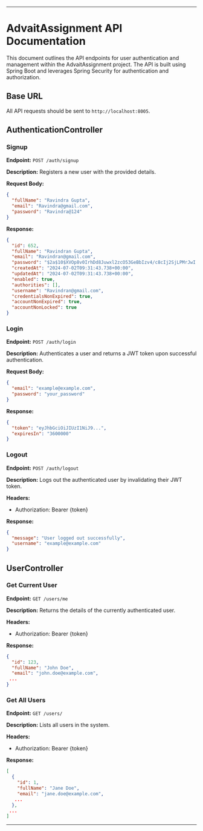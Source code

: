 
---

# AdvaitAssignment API Documentation

This document outlines the API endpoints for user authentication and management within the AdvaitAssignment project. The API is built using Spring Boot and leverages Spring Security for authentication and authorization.

## Base URL

All API requests should be sent to `http://localhost:8005`.

## AuthenticationController

### Signup

**Endpoint:** `POST /auth/signup`

**Description:** Registers a new user with the provided details.

**Request Body:**
```json
{
  "fullName": "Ravindra Gupta",
  "email": "Ravindra@gmail.com",
  "password": "Ravindra@124"
}
```

**Response:**
```json
{
  "id": 652,
  "fullName": "Ravindran Gupta",
  "email": "Ravindran@gmail.com",
  "password": "$2a$10$XVOp8v0IrhDd8Juwxl2zcO53GeBbIzv4/c8cIj2SjLPMrJwI.SgQi",
  "createdAt": "2024-07-02T09:31:43.738+00:00",
  "updatedAt": "2024-07-02T09:31:43.738+00:00",
  "enabled": true,
  "authorities": [],
  "username": "Ravindran@gmail.com",
  "credentialsNonExpired": true,
  "accountNonExpired": true,
  "accountNonLocked": true
}
```

### Login

**Endpoint:** `POST /auth/login`

**Description:** Authenticates a user and returns a JWT token upon successful authentication.

**Request Body:**
```json
{
  "email": "example@example.com",
  "password": "your_password"
}
```

**Response:**
```json
{
  "token": "eyJhbGciOiJIUzI1NiJ9...",
  "expiresIn": "3600000"
}
```

### Logout

**Endpoint:** `POST /auth/logout`

**Description:** Logs out the authenticated user by invalidating their JWT token.

**Headers:**
- Authorization: Bearer {token}

**Response:**
```json
{
  "message": "User logged out successfully",
  "username": "example@example.com"
}
```

## UserController

### Get Current User

**Endpoint:** `GET /users/me`

**Description:** Returns the details of the currently authenticated user.

**Headers:**
- Authorization: Bearer {token}

**Response:**
```json
{
  "id": 123,
  "fullName": "John Doe",
  "email": "john.doe@example.com",
 ...
}
```

### Get All Users

**Endpoint:** `GET /users/`

**Description:** Lists all users in the system.

**Headers:**
- Authorization: Bearer {token}

**Response:**
```json
[
  {
    "id": 1,
    "fullName": "Jane Doe",
    "email": "jane.doe@example.com",
   ...
  },
 ...
]
```

---
